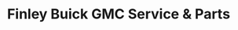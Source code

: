 ---
title: "Finley Buick GMC Service & Parts"
url: /beloit/finley-buick-gmc-service-and-parts/
shop: car
---